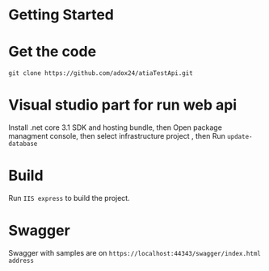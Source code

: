 # Getting Started

# Get the code

`git clone https://github.com/adox24/atiaTestApi.git`


# Visual studio part for run web api
Install .net core 3.1 SDK and hosting bundle, then 
Open package managment console, then
select infrastructure project , then
Run `update-database`

# Build

Run `IIS express`  to build the project.

# Swagger
Swagger with samples are on `https://localhost:44343/swagger/index.html address`
